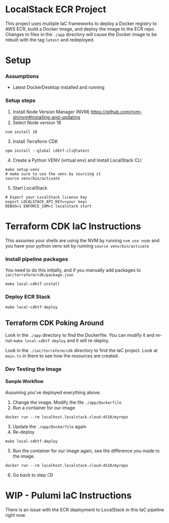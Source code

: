 # LocalStack ECR Project

This project uses mutliple IaC frameworks to deploy a Docker registry to AWS ECR, build a Docker image,
and deploy the image to the ECR repo. Changes to files in the `./app` directory will cause the Docker
image to be rebuilt with the tag `latest` and redeployed.

# Setup

### Assumptions

- Latest DockerDesktop installed and running

### Setup steps

1. Install Node Version Manager (NVM)
   https://github.com/nvm-sh/nvm#installing-and-updating
2. Select Node version 18

```shell
nvm install 18
```

3. Install Terraform CDK

```shell
npm install --global cdktf-cli@latest
```

4. Create a Python VENV (virtual env) and Install LocalStack CLI

```shell
make setup-venv
# make sure to use the venv by sourcing it
source venv/bin/activate
```

5. Start LocalStack

```shell
# Export your LocalStack license key
export LOCALSTACK_API_KEY=<your key>
DEBUG=1 ENFORCE_IAM=1 localstack start
```

# Terraform CDK IaC Instructions

This assumes your shells are using the NVM by running `nvm use node` and you have your python venv set by
running `source venv/bin/activate`

### Install pipeline packages

You need to do this initially, and if you manually add packages to `iac/terraform/cdk/package.json`

```shell
make local-cdktf-install
```

### Deploy ECR Stack

```shell
make local-cdktf-deploy
```

## Terraform CDK Poking Around

Look in the `./app` directory to find the Dockerfile. You can modify it and re-run `make local-cdktf-deploy` and it will
re-deploy.

Look in the `./iac/terraform/cdk` directory to find the IaC project. Look at `main.ts` in there to see how the resources
are created.

### Dev Testing the Image

#### Sample Workflow

Assuming you've deployed everything above.

1. Change the image. Modify the file `./app/Dockerfile`
2. Run a container for our image

```shell
docker run --rm localhost.localstack.cloud:4510/myrepo
```

3. Update the `./app/Dockerfile` again
4. Re-deploy

```shell 
make local-cdktf-deploy
```

5. Run the container for our image again, see the difference you made to the image.

```shell
docker run --rm localhost.localstack.cloud:4510/myrepo
```

6. Go back to step (3)

# WIP - Pulumi IaC Instructions

There is an issue with the ECR deployment to LocalStack in this IaC pipeline right now. 
